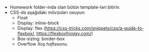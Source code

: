 - Homework folder-ində olan bütün template-ləri bitirin. 
- CSS-də aşağıdakı mövzuları oxuyun:
  - Float
  - Display: inline-block
  - Display: flex (https://css-tricks.com/snippets/css/a-guide-to-flexbox/, https://flexboxfroggy.com/)
  - Box-sizing: border-box
  - Overflow
  *Xoş həftəsonu.*
